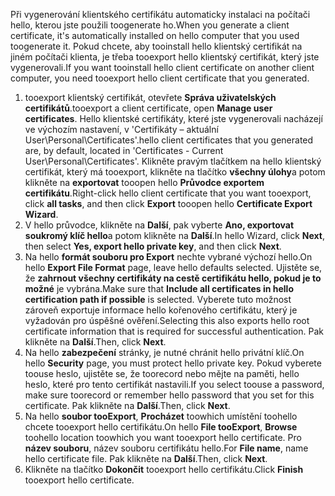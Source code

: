 <span data-ttu-id="94c40-101">Při vygenerování klientského certifikátu automaticky instalaci na počítači hello, kterou jste použili toogenerate ho.</span><span class="sxs-lookup"><span data-stu-id="94c40-101">When you generate a client certificate, it's automatically installed on hello computer that you used toogenerate it.</span></span> <span data-ttu-id="94c40-102">Pokud chcete, aby tooinstall hello klientský certifikát na jiném počítači klienta, je třeba tooexport hello klientský certifikát, který jste vygenerovali.</span><span class="sxs-lookup"><span data-stu-id="94c40-102">If you want tooinstall hello client certificate on another client computer, you need tooexport hello client certificate that you generated.</span></span>                              

1. <span data-ttu-id="94c40-103">tooexport klientský certifikát, otevřete **Správa uživatelských certifikátů**.</span><span class="sxs-lookup"><span data-stu-id="94c40-103">tooexport a client certificate, open **Manage user certificates**.</span></span> <span data-ttu-id="94c40-104">Hello klientské certifikáty, které jste vygenerovali nacházejí ve výchozím nastavení, v 'Certifikáty – aktuální User\Personal\Certificates'.</span><span class="sxs-lookup"><span data-stu-id="94c40-104">hello client certificates that you generated are, by default, located in 'Certificates - Current User\Personal\Certificates'.</span></span> <span data-ttu-id="94c40-105">Klikněte pravým tlačítkem na hello klientský certifikát, který má tooexport, klikněte na tlačítko **všechny úlohy**a potom klikněte na **exportovat** tooopen hello **Průvodce exportem certifikátu**.</span><span class="sxs-lookup"><span data-stu-id="94c40-105">Right-click hello client certificate that you want tooexport, click **all tasks**, and then click **Export** tooopen hello **Certificate Export Wizard**.</span></span>
2. <span data-ttu-id="94c40-106">V hello průvodce, klikněte na **Další**, pak vyberte **Ano, exportovat soukromý klíč hello**a potom klikněte na **Další**.</span><span class="sxs-lookup"><span data-stu-id="94c40-106">In hello Wizard, click **Next**, then select **Yes, export hello private key**, and then click **Next**.</span></span>
3. <span data-ttu-id="94c40-107">Na hello **formát souboru pro Export** nechte vybrané výchozí hello.</span><span class="sxs-lookup"><span data-stu-id="94c40-107">On hello **Export File Format** page, leave hello defaults selected.</span></span> <span data-ttu-id="94c40-108">Ujistěte se, že **zahrnout všechny certifikáty na cestě certifikátu hello, pokud je to možné** je vybrána.</span><span class="sxs-lookup"><span data-stu-id="94c40-108">Make sure that **Include all certificates in hello certification path if possible** is selected.</span></span> <span data-ttu-id="94c40-109">Vyberete tuto možnost zároveň exportuje informace hello kořenového certifikátu, který je vyžadován pro úspěšné ověření.</span><span class="sxs-lookup"><span data-stu-id="94c40-109">Selecting this also exports hello root certificate information that is required for successful authentication.</span></span> <span data-ttu-id="94c40-110">Pak klikněte na **Další**.</span><span class="sxs-lookup"><span data-stu-id="94c40-110">Then, click **Next**.</span></span>
4. <span data-ttu-id="94c40-111">Na hello **zabezpečení** stránky, je nutné chránit hello privátní klíč.</span><span class="sxs-lookup"><span data-stu-id="94c40-111">On hello **Security** page, you must protect hello private key.</span></span> <span data-ttu-id="94c40-112">Pokud vyberete toouse heslo, ujistěte se, že toorecord nebo mějte na paměti, hello heslo, které pro tento certifikát nastavili.</span><span class="sxs-lookup"><span data-stu-id="94c40-112">If you select toouse a password, make sure toorecord or remember hello password that you set for this certificate.</span></span> <span data-ttu-id="94c40-113">Pak klikněte na **Další**.</span><span class="sxs-lookup"><span data-stu-id="94c40-113">Then, click **Next**.</span></span>
5. <span data-ttu-id="94c40-114">Na hello **soubor tooExport**, **Procházet** toowhich umístění toohello chcete tooexport hello certifikátu.</span><span class="sxs-lookup"><span data-stu-id="94c40-114">On hello **File tooExport**, **Browse** toohello location toowhich you want tooexport hello certificate.</span></span> <span data-ttu-id="94c40-115">Pro **název souboru**, název souboru certifikátu hello.</span><span class="sxs-lookup"><span data-stu-id="94c40-115">For **File name**, name hello certificate file.</span></span> <span data-ttu-id="94c40-116">Pak klikněte na **Další**.</span><span class="sxs-lookup"><span data-stu-id="94c40-116">Then, click **Next**.</span></span>
6. <span data-ttu-id="94c40-117">Klikněte na tlačítko **Dokončit** tooexport hello certifikátu.</span><span class="sxs-lookup"><span data-stu-id="94c40-117">Click **Finish** tooexport hello certificate.</span></span>
